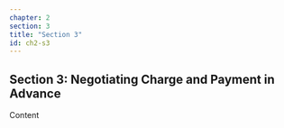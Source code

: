 ```yaml
---
chapter: 2
section: 3
title: "Section 3"
id: ch2-s3
---
```


## Section 3: Negotiating Charge and Payment in Advance

Content
